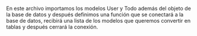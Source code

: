 

En este archivo importamos los modelos User y Todo además del objeto 
de la base de datos y después definimos una función que se conectará a 
la base de datos, recibirá una lista de los modelos que queremos convertir
en tablas y después cerrará la conexión.